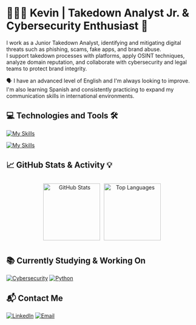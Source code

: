 # 👨🏻‍💻 Kevin | Takedown Analyst Jr. & Cybersecurity Enthusiast 👾

I work as a Junior Takedown Analyst, identifying and mitigating digital threats such as phishing, scams, fake apps, and brand abuse.  
I support takedown processes with platforms, apply OSINT techniques, analyze domain reputation, and collaborate with cybersecurity and legal teams to protect brand integrity.

🗣️ I have an advanced level of English and I'm always looking to improve.  
I'm also learning Spanish and consistently practicing to expand my communication skills in international environments.

## 💻 Technologies and Tools 🛠️

[![My Skills](https://skillicons.dev/icons?i=html,css,js,py,mysql,bash,powershell,postman)](https://skillicons.dev)

[![My Skills](https://skillicons.dev/icons?i=vscode,git,github,linux,windows,notion,godot,discord)](https://skillicons.dev)

## 📈 GitHub Stats & Activity 💡

<center>
  <div style="display: flex; flex-wrap: nowrap; overflow-x: auto; justify-content: center; align-items: center; gap: 10px; max-width: 800px; padding: 10px;">
    <img
      alt="GitHub Stats"
      src="https://github-readme-stats.vercel.app/api?username=KevinRicardino&show_icons=true&theme=github_dark"
      style="height: 150px; width: auto; flex-shrink: 0; object-fit: contain; border: none;"
    />
    <img
      alt="Top Languages"
      src="https://github-readme-stats.vercel.app/api/top-langs/?username=KevinRicardino&layout=compact&theme=github_dark"
      style="height: 150px; width: auto; flex-shrink: 0; object-fit: contain; border: none;"
    />
  </div>
</center>

## 📚 Currently Studying & Working On

[![Cybersecurity](https://img.shields.io/badge/Cybersecurity-005CFF?style=for-the-badge&logo=kalilinux&logoColor=white)]()
[![Python](https://img.shields.io/badge/Python-3776AB?style=for-the-badge&logo=python&logoColor=white)]()

## 📬 Contact Me

[![LinkedIn](https://img.shields.io/badge/LinkedIn-0077B5?style=for-the-badge&logo=linkedin&logoColor=white)](https://www.linkedin.com/in/kjoseber/)
[![Email](https://img.shields.io/badge/Email-D14836?style=for-the-badge&logo=gmail&logoColor=white)](mailto:kevin.j.bernardes@gmail.com)



















